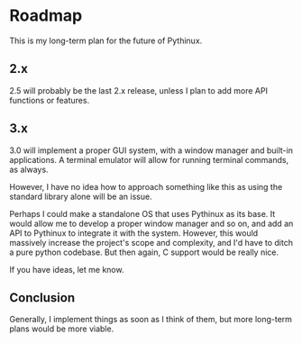 # Roadmap
This is my long-term plan for the future of Pythinux.
## 2.x
2.5 will probably be the last 2.x release, unless I plan to add more API functions or features.
## 3.x	
3.0 will implement a proper GUI system, with a window manager and built-in applications. A terminal emulator will allow for running terminal commands, as always. 

However, I have no idea how to approach something like this as using the standard library alone will be an issue.

Perhaps I could make a standalone OS that uses Pythinux as its base. It would allow me to develop a proper window manager and so on, and add an API to Pythinux to integrate it with the system. However, this would massively increase the project's scope and complexity, and I'd have to ditch a pure python codebase. But then again, C support would be really nice.

If you have ideas, let me know.
## Conclusion	
Generally, I implement things as soon as I think of them, but more long-term plans would be more viable.
